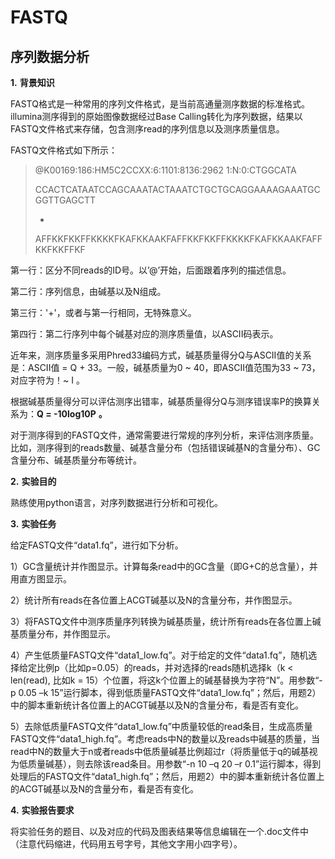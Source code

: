 # FASTQ
## 序列数据分析

**1.**  **背景知识**

FASTQ格式是一种常用的序列文件格式，是当前高通量测序数据的标准格式。illumina测序得到的原始图像数据经过Base Calling转化为序列数据，结果以FASTQ文件格式来存储，包含测序read的序列信息以及测序质量信息。

FASTQ文件格式如下所示：

> @K00169:186:HM5C2CCXX:6:1101:8136:2962 1:N:0:CTGGCATA
>
> CCACTCATAATCCAGCAAATACTAAATCTGCTGCAGGAAAAGAAATGCGGTTGAGCTT
>
> +
>
> AFFKKFKKFFKKKKFKAFKKAAKFAFFKKFKKFFKKKKFKAFKKAAKFAFFKKFKKFFKF
>

第一行：区分不同reads的ID号。以’@’开始，后面跟着序列的描述信息。

第二行：序列信息，由碱基以及N组成。

第三行：'+'，或者与第一行相同，无特殊意义。

第四行：第二行序列中每个碱基对应的测序质量值，以ASCII码表示。

 

近年来，测序质量多采用Phred33编码方式，碱基质量得分Q与ASCII值的关系是：ASCII值 = Q + 33。一般，碱基质量为0 ~ 40，即ASCII值范围为33 ~ 73，对应字符为！~ I 。

根据碱基质量得分可以评估测序出错率，碱基质量得分Q与测序错误率P的换算关系为：**Q = -10log10P** **。**

对于测序得到的FASTQ文件，通常需要进行常规的序列分析，来评估测序质量。比如，测序得到的reads数量、碱基含量分布（包括错误碱基N的含量分布）、GC含量分布、碱基质量分布等统计。

 

**2.**  **实验目的**

熟练使用python语言，对序列数据进行分析和可视化。

**3.**  **实验任务**

给定FASTQ文件“data1.fq”，进行如下分析。

1）GC含量统计并作图显示。计算每条read中的GC含量（即G+C的总含量），并用直方图显示。

 

2）统计所有reads在各位置上ACGT碱基以及N的含量分布，并作图显示。

 

3）将FASTQ文件中测序质量序列转换为碱基质量，统计所有reads在各位置上碱基质量分布，并作图显示。

 

4）产生低质量FASTQ文件“data1_low.fq”。对于给定的文件“data1.fq”，随机选择给定比例p（比如p=0.05）的reads，并对选择的reads随机选择k（k < len(read), 比如k = 15）个位置，将这k个位置上的碱基替换为字符“N”。用参数“-p 0.05 –k 15”运行脚本，得到低质量FASTQ文件“data1_low.fq”；然后，用题2）中的脚本重新统计各位置上的ACGT碱基以及N的含量分布，看是否有变化。

 

5）去除低质量FASTQ文件“data1_low.fq”中质量较低的read条目，生成高质量FASTQ文件“data1_high.fq”。考虑reads中N的数量以及reads中碱基的质量，当read中N的数量大于n或者reads中低质量碱基比例超过r（将质量低于q的碱基视为低质量碱基），则去除该read条目。用参数“-n 10 –q 20 –r 0.1”运行脚本，得到处理后的FASTQ文件“data1_high.fq”；然后，用题2）中的脚本重新统计各位置上的ACGT碱基以及N的含量分布，看是否有变化。

 

**4.**  **实验报告要求**

将实验任务的题目、以及对应的代码及图表结果等信息编辑在一个.doc文件中（注意代码缩进，代码用五号字号，其他文字用小四字号）。

 
